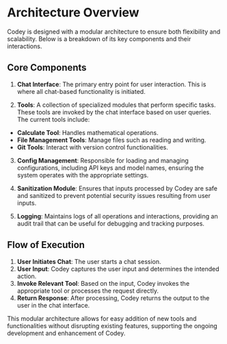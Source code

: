 # Architecture Overview

Codey is designed with a modular architecture to ensure both flexibility and scalability. Below is a breakdown of its key components and their interactions.

## Core Components

1. **Chat Interface**: The primary entry point for user interaction. This is where all chat-based functionality is initiated.

2. **Tools**: A collection of specialized modules that perform specific tasks. These tools are invoked by the chat interface based on user queries. The current tools include:
 - **Calculate Tool**: Handles mathematical operations.
 - **File Management Tools**: Manage files such as reading and writing.
 - **Git Tools**: Interact with version control functionalities.

3. **Config Management**: Responsible for loading and managing configurations, including API keys and model names, ensuring the system operates with the appropriate settings.

4. **Sanitization Module**: Ensures that inputs processed by Codey are safe and sanitized to prevent potential security issues resulting from user inputs.

5. **Logging**: Maintains logs of all operations and interactions, providing an audit trail that can be useful for debugging and tracking purposes.

## Flow of Execution

1. **User Initiates Chat**: The user starts a chat session.
2. **User Input**: Codey captures the user input and determines the intended action.
3. **Invoke Relevant Tool**: Based on the input, Codey invokes the appropriate tool or processes the request directly.
4. **Return Response**: After processing, Codey returns the output to the user in the chat interface.

This modular architecture allows for easy addition of new tools and functionalities without disrupting existing features, supporting the ongoing development and enhancement of Codey.